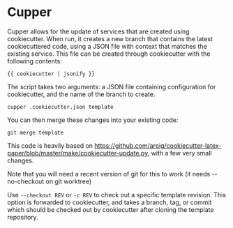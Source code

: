 # Cupper

Cupper allows for the update of services that are created using cookiecutter. When run, it creates a new branch that contains the latest cookiecuttered code, using a JSON file with context that matches the existing service. This file can be created through cookiecutter with the following contents:

`{{ cookiecutter | jsonify }}`

The script takes two arguments: a JSON file containing configuration for cookiecutter, and the name of the branch to create.

`cupper .cookiecutter.json template`

You can then merge these changes into your existing code:

`git merge template`

This code is heavily based on https://github.com/aroig/cookiecutter-latex-paper/blob/master/make/cookiecutter-update.py, with a few very small changes. 

Note that you will need a recent version of git for this to work (it needs --no-checkout on git worktree)

Use `--checkout REV` or `-c REV` to check out a specific template revision. This option is forwarded to cookiecutter, and takes a branch, tag, or commit which should be checked out by cookiecutter after cloning the template repository.

